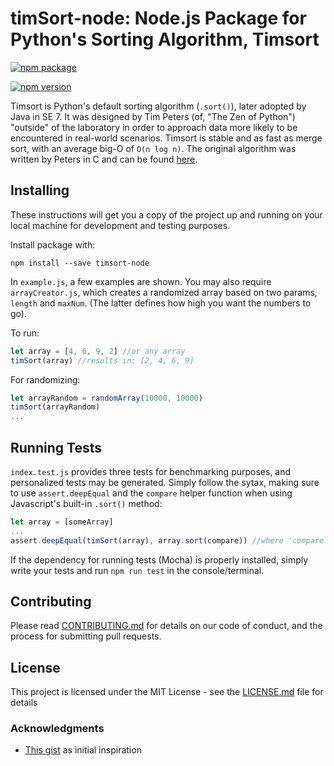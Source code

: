 # timSort-node: Node.js Package for Python's Sorting Algorithm, Timsort

[![npm package](https://nodei.co/npm/timsort-node.png?downloads=true&downloadRank=true&stars=true)](https://nodei.co/npm/timsort-node/)

[![npm version](https://badge.fury.io/js/timsort-node.svg)](https://badge.fury.io/js/timsort-node)

Timsort is Python's default sorting algorithm (`.sort()`), later adopted by Java in SE 7. It was designed by Tim Peters (of, "The Zen of Python") "outside" of the laboratory in order to approach data more likely to be encountered in real-world scenarios. Timsort is stable and as fast as merge sort, with an average big-O of `O(n log n)`. The original algorithm was written by Peters in C and can be found [here](http://svn.python.org/projects/python/trunk/Objects/listobject.c). 

## Installing

These instructions will get you a copy of the project up and running on your local machine for development and testing purposes. 

Install package with: 
```
npm install --save timsort-node
```
In `example.js`, a few examples are shown. You may also require `arrayCreator.js`, which creates a randomized array based on two params, `length` and `maxNum`. (The latter defines how high you want the numbers to go). 

To run: 
```javascript
let array = [4, 6, 9, 2] //or any array
timSort(array) //results in: [2, 4, 6, 9]
```
For randomizing:
```javascript
let arrayRandom = randomArray(10000, 10000)
timSort(arrayRandom)
...
```

## Running Tests

`index.test.js` provides three tests for benchmarking purposes, and personalized tests may be generated. Simply follow the sytax, making sure to use `assert.deepEqual` and the `compare` helper function when using Javascript's built-in `.sort()` method:
```javascript
let array = [someArray]
...
assert.deepEqual(timSort(array), array.sort(compare)) //where 'compare' is predefined at the beginning of index.test.js
```
If the dependency for running tests (Mocha) is properly installed, simply write your tests and run `npm run test` in the console/terminal. 

## Contributing

Please read [CONTRIBUTING.md](https://github.com/rscheiwe/npm-timsort/contributing.md) for details on our code of conduct, and the process for submitting pull requests.

## License

This project is licensed under the MIT License - see the [LICENSE.md](LICENSE.md) file for details

### Acknowledgments

* [This gist](https://gist.github.com/brandonskerritt/f6ccc000ab6527769999fd0a9ebf59de) as initial inspiration



